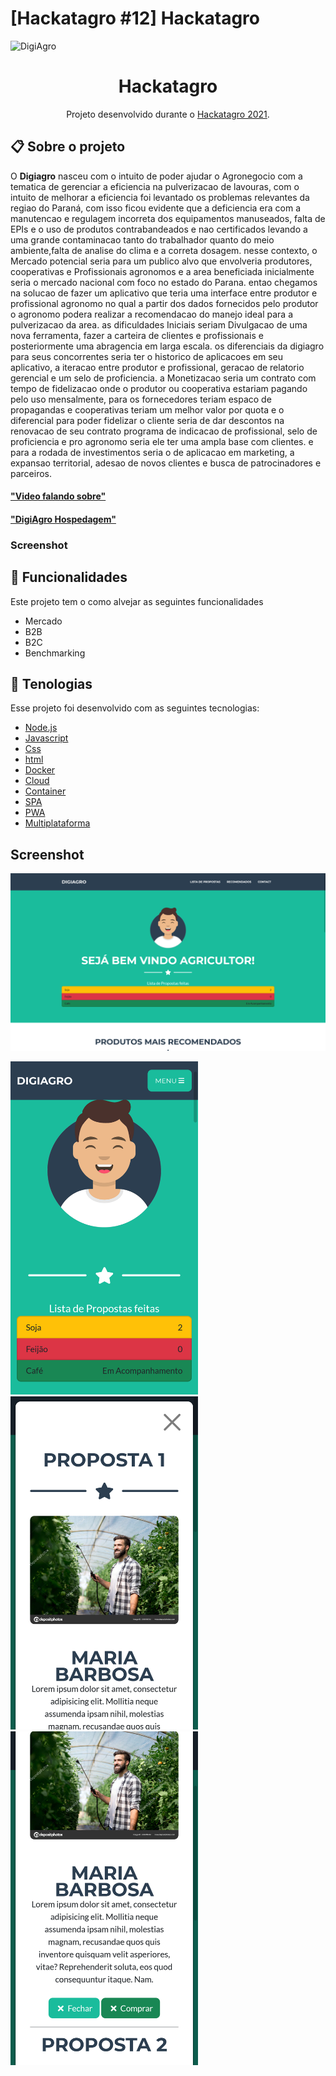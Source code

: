 # [Hackatagro #12] Hackatagro 

![DigiAgro](https://github.com/DigiAgro/DigiAgro/blob/develop/Doc/testedigiagro.gif)

<h1 align="center">  Hackatagro  </h1>
<p align="center">Projeto desenvolvido durante o  <a href="https://beon.claro.com.br/hackatagro/">Hackatagro 2021</a>. </p>
  

## 📋 Sobre o projeto

O <strong>Digiagro</strong> nasceu com o intuito de poder ajudar o Agronegocio 
com a tematica de gerenciar a eficiencia na pulverizacao de 
lavouras, com o intuito de melhorar a eficiencia foi levantado os
problemas relevantes da regiao do Paraná, com isso ficou evidente 
que a deficiencia era com a manutencao e regulagem
incorreta dos equipamentos manuseados, falta de EPIs e 
o uso de produtos contrabandeados e nao certificados levando a uma grande 
contaminacao tanto do trabalhador quanto do meio ambiente,falta de analise do clima
e a correta dosagem.
nesse contexto, o Mercado potencial seria para um publico alvo que envolveria produtores, 
cooperativas e Profissionais agronomos e a area beneficiada inicialmente
seria o mercado nacional com foco no estado do Parana.
entao chegamos na solucao de fazer um aplicativo que teria uma interface entre produtor e 
profissional agronomo no qual a partir dos dados fornecidos pelo produtor o agronomo 
podera realizar a recomendacao do manejo ideal para a pulverizacao da area.
as dificuldades Iniciais seriam Divulgacao de uma nova ferramenta, fazer a carteira de clientes e profissionais
e posteriormente uma abragencia em larga escala.
os diferenciais da digiagro para seus concorrentes seria 
ter o historico de aplicacoes em seu aplicativo, a iteracao entre produtor e profissional, geracao de relatorio gerencial
e um selo de proficiencia.
a Monetizacao seria um contrato com tempo de fidelizacao onde o produtor ou cooperativa estariam pagando 
pelo uso mensalmente, para os fornecedores teriam espaco de propagandas e cooperativas teriam um melhor 
valor por quota e o diferencial para poder fidelizar o cliente seria de dar descontos na renovacao de seu contrato
programa de indicacao de profissional, selo de proficiencia e pro agronomo seria ele ter uma ampla base
com clientes.
e para a rodada de investimentos seria o de aplicacao em marketing, a expansao territorial, adesao de novos clientes e
busca de patrocinadores e parceiros.


#### ["Video falando sobre"](https://youtu.be/hpNpKjsVn38)
#### ["DigiAgro Hospedagem"](https://digiagro.herokuapp.com/)

### Screenshot

## 🚀 Funcionalidades
Este projeto tem o como alvejar as seguintes funcionalidades
- Mercado
- B2B
- B2C
- Benchmarking

## 🚀 Tenologias
Esse projeto foi desenvolvido com as seguintes tecnologias:
- [Node.js](https://nodejs.org/en/)
- [Javascript](https://www.javascript.com/)
- [Css]()
- [html]()
- [Docker]()
- [Cloud]()
- [Container]()
- [SPA]()
- [PWA]()
- [Multiplataforma]()

 ## Screenshot
<img src="https://github.com/DigiAgro/DigiAgro/blob/develop/Doc/Screen%20Shot%202021-07-18%20at%2017.06.24.png" width="900" />

<img src="https://github.com/DigiAgro/DigiAgro/blob/develop/Doc/Screen%20Shot%202021-07-18%20at%2016.56.21.png" width="300" /><img src="https://github.com/DigiAgro/DigiAgro/blob/develop/Doc/Screen%20Shot%202021-07-18%20at%2016.56.33.png" width="300" /><img src="https://github.com/DigiAgro/DigiAgro/blob/develop/Doc/Screen%20Shot%202021-07-18%20at%2016.56.37.png" width="300" />
